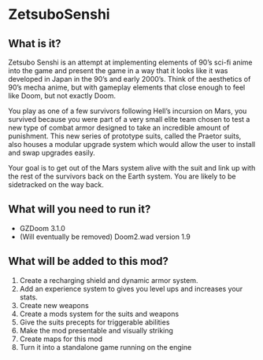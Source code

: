 # ZetsuboSenshi
## What is it?
Zetsubo Senshi is an attempt at implementing elements of 90’s sci-fi anime into the game and present the game in a way that it looks like it was developed in Japan in the 90’s and early 2000’s. Think of the aesthetics of 90’s mecha anime, but with gameplay elements that close enough to feel like Doom, but not exactly Doom.
 
You play as one of a few survivors following Hell’s incursion on Mars, you survived because you were part of a very small elite team chosen to test a new type of combat armor designed to take an incredible amount of punishment. This new series of prototype suits, called the Praetor suits, also houses a modular upgrade system which would allow the user to install and swap upgrades easily.
 
Your goal is to get out of the Mars system alive with the suit and link up with the rest of the survivors back on the Earth system. You are likely to be sidetracked on the way back.

## What will you need to run it?
* GZDoom 3.1.0
* (Will eventually be removed) Doom2.wad version 1.9

## What will be added to this mod?
1. Create a recharging shield and dynamic armor system.
2. Add an experience system to gives you level ups and increases your stats.
3. Create new weapons
4. Create a mods system for the suits and weapons
5. Give the suits precepts for triggerable abilities
6. Make the mod presentable and visually striking
7. Create maps for this mod
8. Turn it into a standalone game running on the engine
